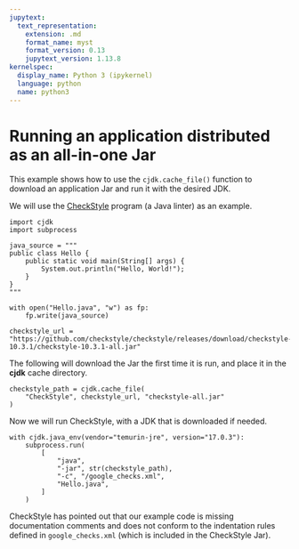 ```yaml
---
jupytext:
  text_representation:
    extension: .md
    format_name: myst
    format_version: 0.13
    jupytext_version: 1.13.8
kernelspec:
  display_name: Python 3 (ipykernel)
  language: python
  name: python3
---
```


<!--
This file is part of cjdk.
Copyright 2022 Board of Regents of the University of Wisconsin System
SPDX-License-Identifier: MIT
--->

# Running an application distributed as an all-in-one Jar

This example shows how to use the `cjdk.cache_file()` function to download an
application Jar and run it with the desired JDK.

We will use the [CheckStyle](https://checkstyle.org/) program (a Java linter)
as an example.

```{code-cell} ipython3
import cjdk
import subprocess
```

```{code-cell} ipython3
java_source = """
public class Hello {
    public static void main(String[] args) {
        System.out.println("Hello, World!");
    }
}
"""
```

```{code-cell} ipython3
with open("Hello.java", "w") as fp:
    fp.write(java_source)
```

```{code-cell} ipython3
checkstyle_url = "https://github.com/checkstyle/checkstyle/releases/download/checkstyle-10.3.1/checkstyle-10.3.1-all.jar"
```

The following will download the Jar the first time it is run, and place it in
the **cjdk** cache directory.

```{code-cell} ipython3
checkstyle_path = cjdk.cache_file(
    "CheckStyle", checkstyle_url, "checkstyle-all.jar"
)
```

Now we will run CheckStyle, with a JDK that is downloaded if needed.

```{code-cell} ipython3
with cjdk.java_env(vendor="temurin-jre", version="17.0.3"):
    subprocess.run(
        [
            "java",
            "-jar", str(checkstyle_path),
            "-c", "/google_checks.xml",
            "Hello.java",
        ]
    )
```

CheckStyle has pointed out that our example code is missing documentation
comments and does not conform to the indentation rules defined in
`google_checks.xml` (which is included in the CheckStyle Jar).
